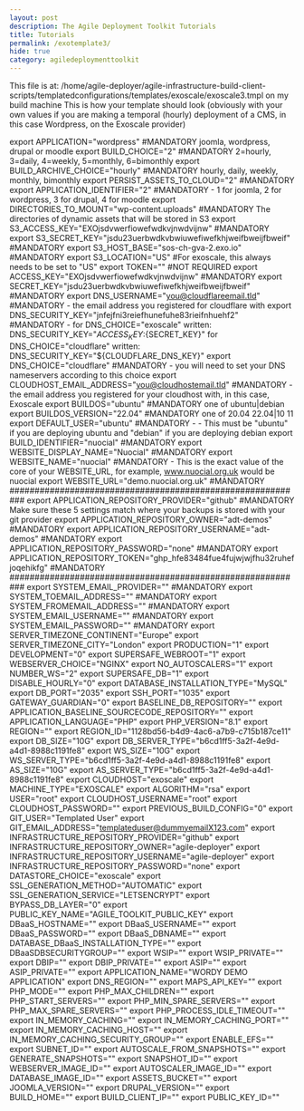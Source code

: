 ```yaml
---
layout: post
description: The Agile Deployment Toolkit Tutorials
title: Tutorials
permalink: /exotemplate3/
hide: true
category: agiledeploymenttoolkit
---
```


This file is at: /home/agile-deployer/agile-infrastructure-build-client-scripts/templatedconfigurations/templates/exoscale/exoscale3.tmpl on my build machine
This is how your template should look (obviously with your own values if you are making a temporal (hourly) deployment of a CMS, in this case Wordpress, on the Exoscale provider)

export APPLICATION="wordpress" #MANDATORY joomla, wordpress, drupal or moodle
export BUILD_CHOICE="2" #MANDATORY 2=hourly, 3=daily, 4=weekly, 5=monthly, 6=bimonthly
export BUILD_ARCHIVE_CHOICE="hourly" #MANDATORY hourly, daily, weekly, monthly, bimonthly
export PERSIST_ASSETS_TO_CLOUD="2" #MANDATORY
export APPLICATION_IDENTIFIER="2" #MANDATORY - 1 for joomla, 2 for wordpress, 3 for drupal, 4 for moodle
export DIRECTORIES_TO_MOUNT="wp-content.uploads" #MANDATORY The directories of dynamic assets that will be stored in S3
export S3_ACCESS_KEY="EXOjsdvwerfiowefwdkvjnwdvijnw"  #MANDATORY
export S3_SECRET_KEY="jsdu23uerbwdkvbwiuwefiwefkhjweifbweijfbweif"  #MANDATORY
export S3_HOST_BASE="sos-ch-gva-2.exo.io" #MANDATORY
export S3_LOCATION="US" #For exoscale, this always needs to be set to "US"
export TOKEN="" #NOT REQUIRED
export ACCESS_KEY="EXOjsdvwerfiowefwdkvjnwdvijnw"  #MANDATORY
export SECRET_KEY="jsdu23uerbwdkvbwiuwefiwefkhjweifbweijfbweif"  #MANDATORY
export DNS_USERNAME="you@cloudflareemail.tld"  #MANDATORY - the email address you registered for cloudflare with
export DNS_SECURITY_KEY="jnfejfni3reiefhunefuhe83rieifnhuehf2"   #MANDATORY - for DNS_CHOICE="exoscale" written: DNS_SECURITY_KEY="${ACCESS_KEY}:${SECRET_KEY}" for DNS_CHOICE="cloudflare" written: DNS_SECURITY_KEY="${CLOUDFLARE_DNS_KEY}"
export DNS_CHOICE="cloudflare" #MANDATORY - you will need to set your DNS nameservers according to this choice
export CLOUDHOST_EMAIL_ADDRESS="you@cloudhostemail.tld" #MANDATORY - the email address you registered for your cloudhost with, in this case, Exoscale
export BUILDOS="ubuntu" #MANDATORY one of ubuntu|debian
export BUILDOS_VERSION="22.04" #MANDATORY one of 20.04 22.04|10 11
export DEFAULT_USER="ubuntu" #MANDATORY - - This must be "ubuntu" if you are deploying ubuntu and "debian" if you are deploying debian
export BUILD_IDENTIFIER="nuocial" #MANDATORY
export WEBSITE_DISPLAY_NAME="Nuocial" #MANDATORY
export WEBSITE_NAME="nuocial" #MANDATORY - This is the exact value of the core of your WEBSITE_URL, for example, www.nuocial.org.uk would be nuocial
export WEBSITE_URL="demo.nuocial.org.uk"  #MANDATORY
###########################################################
export APPLICATION_REPOSITORY_PROVIDER="github" #MANDATORY Make sure these 5 settings match where your backups is stored with your git provider
export APPLICATION_REPOSITORY_OWNER="adt-demos" #MANDATORY
export APPLICATION_REPOSITORY_USERNAME="adt-demos" #MANDATORY
export APPLICATION_REPOSITORY_PASSWORD="none" #MANDATORY 
export APPLICATION_REPOSITORY_TOKEN="ghp_hfe83484fue4fujwjwjfhu32ruhefjoqehikfg" #MANDATORY
###########################################################
export SYSTEM_EMAIL_PROVIDER="" #MANDATORY
export SYSTEM_TOEMAIL_ADDRESS="" #MANDATORY
export SYSTEM_FROMEMAIL_ADDRESS="" #MANDATORY
export SYSTEM_EMAIL_USERNAME="" #MANDATORY
export SYSTEM_EMAIL_PASSWORD="" #MANDATORY
export SERVER_TIMEZONE_CONTINENT="Europe"
export SERVER_TIMEZONE_CITY="London"
export PRODUCTION="1"
export DEVELOPMENT="0"
export SUPERSAFE_WEBROOT="1"
export WEBSERVER_CHOICE="NGINX"
export NO_AUTOSCALERS="1"
export NUMBER_WS="2"
export SUPERSAFE_DB="1"
export DISABLE_HOURLY="0"
export DATABASE_INSTALLATION_TYPE="MySQL"
export DB_PORT="2035"
export SSH_PORT="1035"
export GATEWAY_GUARDIAN="0"
export BASELINE_DB_REPOSITORY=""
export APPLICATION_BASELINE_SOURCECODE_REPOSITORY=""
export APPLICATION_LANGUAGE="PHP"
export PHP_VERSION="8.1"
export REGION=""
export REGION_ID="1128bd56-b4d9-4ac6-a7b9-c715b187ce11"
export DB_SIZE="10G"
export DB_SERVER_TYPE="b6cd1ff5-3a2f-4e9d-a4d1-8988c1191fe8"
export WS_SIZE="10G"
export WS_SERVER_TYPE="b6cd1ff5-3a2f-4e9d-a4d1-8988c1191fe8"
export AS_SIZE="10G"
export AS_SERVER_TYPE="b6cd1ff5-3a2f-4e9d-a4d1-8988c1191fe8"
export CLOUDHOST="exoscale"
export MACHINE_TYPE="EXOSCALE"
export ALGORITHM="rsa"
export USER="root"
export CLOUDHOST_USERNAME="root"
export CLOUDHOST_PASSWORD=""
export PREVIOUS_BUILD_CONFIG="0"
export GIT_USER="Templated User"
export GIT_EMAIL_ADDRESS="templateduser@dummyemailX123.com"
export INFRASTRUCTURE_REPOSITORY_PROVIDER="github"
export INFRASTRUCTURE_REPOSITORY_OWNER="agile-deployer"
export INFRASTRUCTURE_REPOSITORY_USERNAME="agile-deployer"
export INFRASTRUCTURE_REPOSITORY_PASSWORD="none"
export DATASTORE_CHOICE="exoscale"
export SSL_GENERATION_METHOD="AUTOMATIC"
export SSL_GENERATION_SERVICE="LETSENCRYPT"
export BYPASS_DB_LAYER="0"
export PUBLIC_KEY_NAME="AGILE_TOOLKIT_PUBLIC_KEY"
export DBaaS_HOSTNAME=""
export DBaaS_USERNAME=""
export DBaaS_PASSWORD=""
export DBaaS_DBNAME=""
export DATABASE_DBaaS_INSTALLATION_TYPE=""
export DBaaSDBSECURITYGROUP=""
export WSIP=""
export WSIP_PRIVATE=""
export DBIP=""
export DBIP_PRIVATE=""
export ASIP=""
export ASIP_PRIVATE=""
export APPLICATION_NAME="WORDY DEMO APPLICATION"
export DNS_REGION=""
export MAPS_API_KEY=""
export PHP_MODE=""
export PHP_MAX_CHILDREN=""
export PHP_START_SERVERS=""
export PHP_MIN_SPARE_SERVERS=""
export PHP_MAX_SPARE_SERVERS=""
export PHP_PROCESS_IDLE_TIMEOUT=""
export IN_MEMORY_CACHING=""
export IN_MEMORY_CACHING_PORT=""
export IN_MEMORY_CACHING_HOST=""
export IN_MEMORY_CACHING_SECURITY_GROUP=""
export ENABLE_EFS=""
export SUBNET_ID=""
export AUTOSCALE_FROM_SNAPSHOTS=""
export GENERATE_SNAPSHOTS=""
export SNAPSHOT_ID=""
export WEBSERVER_IMAGE_ID=""
export AUTOSCALER_IMAGE_ID=""
export DATABASE_IMAGE_ID=""
export ASSETS_BUCKET=""
export JOOMLA_VERSION=""
export DRUPAL_VERSION=""
export BUILD_HOME=""
export BUILD_CLIENT_IP=""
export PUBLIC_KEY_ID=""
